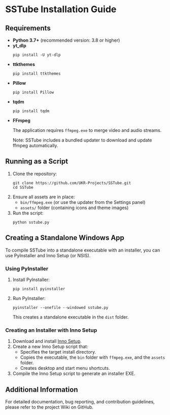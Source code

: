 <h1>SSTube Installation Guide</h1>

  <h2>Requirements</h2>
  <ul>
    <li><strong>Python 3.7+</strong> (recommended version: 3.8 or higher)</li>
    <li><strong>yt_dlp</strong>
      <pre><code>pip install -U yt-dlp</code></pre>
    </li>
    <li><strong>ttkthemes</strong>
      <pre><code>pip install ttkthemes</code></pre>
    </li>
    <li><strong>Pillow</strong>
      <pre><code>pip install Pillow</code></pre>
    </li>
    <li><strong>tqdm</strong>
      <pre><code>pip install tqdm</code></pre>
    </li>
    <li><strong>FFmpeg</strong>  
      <p>The application requires <code>ffmpeg.exe</code> to merge video and audio streams.</p>
      <p class="note">Note: SSTube includes a bundled updater to download and update ffmpeg automatically.</p>
    </li>
  </ul>

  <h2>Running as a Script</h2>
  <ol>
    <li>Clone the repository:
      <pre><code>git clone https://github.com/UKR-Projects/SSTube.git
cd SSTube</code></pre>
    </li>
    <li>Ensure all assets are in place:
      <ul>
        <li><code>bin/ffmpeg.exe</code> (or use the updater from the Settings panel)</li>
        <li><code>assets/</code> folder (containing icons and theme images)</li>
      </ul>
    </li>
    <li>Run the script:
      <pre><code>python sstube.py</code></pre>
    </li>
  </ol>

  <h2>Creating a Standalone Windows App</h2>
  <p>To compile SSTube into a standalone executable with an installer, you can use PyInstaller and Inno Setup (or NSIS).</p>

  <h3>Using PyInstaller</h3>
  <ol>
    <li>Install PyInstaller:
      <pre><code>pip install pyinstaller</code></pre>
    </li>
    <li>Run PyInstaller:
      <pre><code>pyinstaller --onefile --windowed sstube.py</code></pre>
      <p>This creates a standalone executable in the <code>dist</code> folder.</p>
    </li>
  </ol>

  <h3>Creating an Installer with Inno Setup</h3>
  <ol>
    <li>Download and install <a href="http://www.jrsoftware.org/isinfo.php" target="_blank">Inno Setup</a>.</li>
    <li>Create a new Inno Setup script that:
      <ul>
        <li>Specifies the target install directory.</li>
        <li>Copies the executable, the <code>bin</code> folder with <code>ffmpeg.exe</code>, and the <code>assets</code> folder.</li>
        <li>Creates desktop and start menu shortcuts.</li>
      </ul>
    </li>
    <li>Compile the Inno Setup script to generate an installer EXE.</li>
  </ol>

  <h2>Additional Information</h2>
  <p>For detailed documentation, bug reporting, and contribution guidelines, please refer to the project Wiki on GitHub.</p>

</body>
</html>
